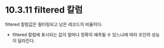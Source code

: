# 10.3.11 filtered 칼럼

filtered 칼럼값은 필터링되고 남은 레코드의 비율이다.

+ filtered 칼럼에 표시되는 값이 얼마나 정확히 예측될 수 있느냐에 따라 조인의 성능이 달라진다.
 

